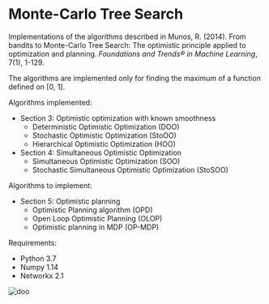# Monte-Carlo Tree Search
Implementations of the algorithms described in Munos, R. (2014). From bandits to Monte-Carlo Tree Search: The optimistic principle applied to optimization and planning. *Foundations and Trends® in Machine Learning*, 7(1), 1-129.

The algorithms are implemented only for finding the maximum of a function defined on [0, 1].

Algorithms implemented:
  - Section 3: Optimistic optimization with known smoothness
    - Deterministic Optimistic Optimization (DOO)
    - Stochastic Optimistic Optimization (StoOO)
    - Hierarchical Optimistic Optimization (HOO)
  - Section 4: Simultaneous Optimistic Optimization
    - Simultaneous Optimistic Optimization (SOO)
    - Stochastic Simultaneous Optimistic Optimization (StoSOO)

Algorithms to implement:
  - Section 5: Optimistic planning
    - Optimistic Planning algorithm (OPD)
    - Open Loop Optimistic Planning (OLOP)
    - Optimistic planning in MDP (OP-MDP)



Requirements:
  - Python 3.7
  - Numpy 1.14
  - Networkx 2.1

![doo](https://user-images.githubusercontent.com/6327275/43681732-477aebb2-9822-11e8-88ad-076b2378eb97.png)